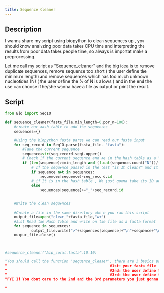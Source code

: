 ```yaml
---
title: Sequence Cleaner
---
```


Description
-----------

I wanna share my script using biopython to clean sequences up , you
should know analyzing poor data takes CPU time and interpreting the
results from poor data takes people time, so always is importat make a
preprocessing.

Let me call my script as “Sequence\_cleaner” and the big idea is to
remove duplicate sequences, remove sequence too short ( the user define
the minimum length) and remove sequences which has too much unknown
nucleotides (N) ( the user define the % of N is allows ) and in the end
the use can choose if he/she wanna have a file as output or print the
result.

Script
------

``` Python
from Bio import SeqIO
 
def sequence_cleaner(fasta_file,min_length=0,por_n=100):
    #create our hash table to add the sequences
    sequences={}

    #Using the biopython fasta parse we can read our fasta input
    for seq_record in SeqIO.parse(fasta_file, "fasta"):
        #Take the current sequence
        sequence=str(seq_record.seq).upper()
        # Check if the current sequence and be in the hash table as a "clean" sequence according with the user parameters
        if (len(sequence)>=min_length and (float(sequence.count("N"))/float(len(sequence)))*100<=por_n):
            # If the sequence passed in the test "is It clean?" and It isnt in the hash table , the sequence and Its id gonna be in the hash table
            if sequence not in sequences:
                sequences[sequence]=seq_record.id
            # if It is in the hash table , We just gonna take its ID and concact with the Id of other sequence that was exaclty the same.
            else:
                sequences[sequence]+="_"+seq_record.id

            
    #Write the clean sequences
                
    #Create a file in the same directory where you ran this script
    output_file=open("clear_"+fasta_file,"w+")
    #Just Read the Hash Table and write on the file as a fasta format
    for sequence in sequences:
            output_file.write(">"+sequences[sequence]+"\n"+sequence+"\n")
    output_file.close()



#sequence_cleaner("Aip_coral.fasta",10,10)

"You should call the function 'sequence_cleaner', there are 3 basics parameters:
"                                               #1st: your fasta file 
"                                               #2nd: the user define the minimum length (default value 0 ( means  you dont care to minimum length)
"                                               #3rd: the user define the % of N is allows (default value 100 ( means  you dont care to 'N' in your sequences))
"FYI If You dont care to the 2nd and the 3rd parameters you just gonna remove the duplicate sequences

"
```
